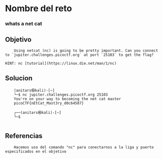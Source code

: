 # Nombre del reto
### whats a net cat
## Objetivo
```
	Using netcat (nc) is going to be pretty important. Can you connect to `jupiter.challenges.picoctf.org` at port `25103` to get the flag?

HINT: nc [tutorial](https://linux.die.net/man/1/nc)
```
## Solucion
``` shell 
	(anitars㉿kali)-[~]
	└─$ nc jupiter.challenges.picoctf.org 25103 
	You're on your way to becoming the net cat master
	picoCTF{nEtCat_Mast3ry_d0c64587}
	                                                                             
	┌──(anitars㉿kali)-[~]
	└─$ 
	
```
## Referencias
```
	Hacemos uso del comando "nc" para conectarnos a la liga y puerto especificados en el objetivo
``` 

